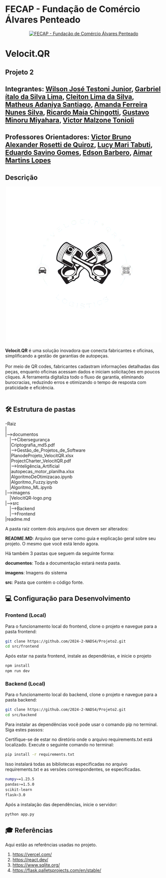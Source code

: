 # FECAP - Fundação de Comércio Álvares Penteado

<p align="center">
<a href= "https://www.fecap.br/"><img src="https://encrypted-tbn0.gstatic.com/images?q=tbn:ANd9GcRhZPrRa89Kma0ZZogxm0pi-tCn_TLKeHGVxywp-LXAFGR3B1DPouAJYHgKZGV0XTEf4AE&usqp=CAU" alt="FECAP - Fundação de Comércio Álvares Penteado" border="0"></a>
</p>

# Velocit.QR

## Projeto 2

## Integrantes: <a href="/">Wilson José Testoni Junior</a>, <a href="/">Garbriel ítalo da Silva Lima</a>, <a href="/">Cleiton Lima da Silva</a>, <a href="/">Matheus Adaniya Santiago</a>, <a href="/">Amanda Ferreira Nunes Silva</a>, <a href="/">Ricardo Maia Chingotti</a>, <a href="/">Gustavo Minoru Miyahara</a>, <a href="/">Victor Malzone Tonioli</a>

## Professores Orientadores: <a href="https://www.linkedin.com/in/victorbarq/">Victor Bruno Alexander Rosetti de Quiroz</a>, <a href="https://www.linkedin.com/in/lucymari/">Lucy Mari Tabuti</a>, <a href="https://www.linkedin.com/in/eduardo-savino-gomes-77833a10/">Eduardo Savino Gomes</a>, <a href="https://www.linkedin.com/in/edsonbarbero/">Edson Barbero</a>, <a href="https://www.linkedin.com/in/aimarlopes/">Aimar Martins Lopes</a>

## Descrição

<p align="center">
  <img src="imagens/VelocitQR-logo.png" alt="Logo">
</p>

<b>Velocit.QR</b> é uma solução inovadora que conecta fabricantes e oficinas, simplificando a gestão de garantias de autopeças.
<br><br>
Por meio de QR codes, fabricantes cadastram informações detalhadas das peças, enquanto oficinas acessam dados e iniciam solicitações em poucos cliques. A ferramenta digitaliza todo o fluxo de garantia, eliminando burocracias, reduzindo erros e otimizando o tempo de resposta com praticidade e eficiência.
<br><br>

## 🛠 Estrutura de pastas

-Raiz<br>
|<br>
|-->documentos<br>
  &emsp;|-->Cibersegurança<br>
  &emsp;|Criptografia_md5.pdf<br>
  &emsp;|-->Gestão_de_Projetos_de_Software<br>
  &emsp;|PlanodeProjeto_VelocitQR.xlsx<br>
  &emsp;|ProjectCharter_VelocitQR.pdf<br>
  &emsp;|-->Inteligência_Artificial<br>
  &emsp;|autopecas_motor_planilha.xlsx<br>
  &emsp;|AlgoritmoDeOtimizacao.ipynb<br>
  &emsp;|Algoritmo_Fuzzy.ipynb<br>
  &emsp;|Algoritmo_ML.ipynb<br>
|-->imagens<br>
  &emsp;|VelocitQR-logo.png<br>
|-->src<br>
  &emsp;|-->Backend<br>
  &emsp;|-->Frontend<br>
|readme.md<br>

A pasta raiz contem dois arquivos que devem ser alterados:

<b>README.MD</b>: Arquivo que serve como guia e explicação geral sobre seu projeto. O mesmo que você está lendo agora.

Há também 3 pastas que seguem da seguinte forma:

<b>documentos</b>: Toda a documentação estará nesta pasta.

<b>imagens</b>: Imagens do sistema

<b>src</b>: Pasta que contém o código fonte.

## 💻 Configuração para Desenvolvimento

### Frontend (Local)

Para o funcionamento local do frontend, clone o projeto e navegue para a pasta frontend:

```sh
git clone https://github.com/2024-2-NADS4/Projeto2.git
cd src/frontend
```

Após estar na pasta frontend, instale as dependênias, e inicie o projeto

```sh
npm install
npm run dev
```

### Backend (Local)

Para o funcionamento local do backend, clone o projeto e navegue para a pasta backend:

```sh
git clone https://github.com/2024-2-NADS4/Projeto2.git
cd src/backend
```

Para instalar as dependências você pode usar o comando pip no terminal. Siga estes passos:

Certifique-se de estar no diretório onde o arquivo requirements.txt está localizado.
Execute o seguinte comando no terminal:

```sh
pip install -r requirements.txt
```
Isso instalará todas as bibliotecas especificadas no arquivo requirements.txt e as versões correspondentes, se especificadas.

```sh
numpy==1.23.5
pandas>=1.5.0
scikit-learn
flask<3.0
```

Após a instalação das dependências, inicie o servidor:

```sh
python app.py
```

## 🎓 Referências

Aqui estão as referências usadas no projeto.

1. <https://vercel.com/>
2. <https://react.dev/>
3. <https://www.sqlite.org/>
4. <https://flask.palletsprojects.com/en/stable/>
